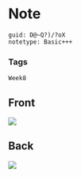 # Note
```
guid: D@~Q?)/?oX
notetype: Basic+++
```

### Tags
```
Week8
```

## Front
<img src="paste-3a156225d5617420e1a64f54f7767579faabc7e3.jpg">

## Back
<img src="paste-803131fd15c2f9c6723765dce8bd2e245c7cd860.jpg">
